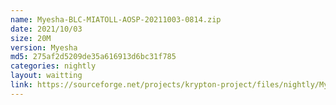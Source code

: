 ```yaml
---
name: Myesha-BLC-MIATOLL-AOSP-20211003-0814.zip
date: 2021/10/03
size: 20M
version: Myesha
md5: 275af2d5209de35a616913d6bc31f785
categories: nightly
layout: waitting
link: https://sourceforge.net/projects/krypton-project/files/nightly/Myesha-BLC-MIATOLL-AOSP-20211003-0814.zip
---
```

